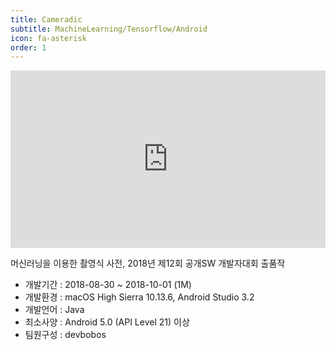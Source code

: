 ```yaml
---
title: Cameradic
subtitle: MachineLearning/Tensorflow/Android
icon: fa-asterisk
order: 1
---
```

<style>

.youtubeWrap {
  position: relative;
  width: 100%;
  padding-bottom: 56.25%;
  text-align: left;
}
.youtubeWrap iframe {
  position: absolute;
  width: 100%;
  height: 100%;
  text-align: left;
}
.container {
  text-align: left;
}

</style>

<div class="youtubeWrap"><iframe width="560" height="315" src="https://www.youtube.com/embed/eSzmsdFhwlE" frameborder="0" allow="autoplay; encrypted-media" allowfullscreen></iframe></div>

머신러닝을 이용한 촬영식 사전, 2018년 제12회 공개SW 개발자대회 출품작

- 개발기간 : 2018-08-30 ~ 2018-10-01 (1M)
- 개발환경 : macOS High Sierra 10.13.6, Android Studio 3.2
- 개발언어 : Java
- 최소사양 : Android 5.0 (API Level 21) 이상
- 팀원구성 : devbobos
